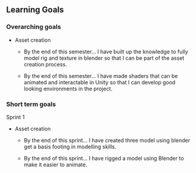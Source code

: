 ## Learning Goals

### Overarching goals

* Asset creation
  * By the end of this semester...
I have built up the knowledge to fully model rig and texture in blender so that I can be part of the asset creation process.

  * By the end of this semester...
I have made shaders that can be animated and interactable in Unity so that I can develop good looking environments in the project.

### Short term goals

Sprint 1

* Asset creation
  * By the end of this sprint...
I have created three model using blender get a basis footing in modelling skills.

  * By the end of this sprint... 
I have rigged a model using Blender to make it easier to animate.

